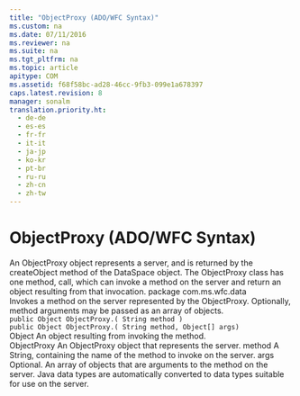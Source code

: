 ```yaml
---
title: "ObjectProxy (ADO/WFC Syntax)"
ms.custom: na
ms.date: 07/11/2016
ms.reviewer: na
ms.suite: na
ms.tgt_pltfrm: na
ms.topic: article
apitype: COM
ms.assetid: f68f58bc-ad28-46cc-9fb3-099e1a678397
caps.latest.revision: 8
manager: sonalm
translation.priority.ht: 
  - de-de
  - es-es
  - fr-fr
  - it-it
  - ja-jp
  - ko-kr
  - pt-br
  - ru-ru
  - zh-cn
  - zh-tw
---
```

# ObjectProxy (ADO/WFC Syntax)
<?xml version="1.0" encoding="utf-8"?>
<developerReferenceWithoutSyntaxDocument xmlns="http://ddue.schemas.microsoft.com/authoring/2003/5" xmlns:xlink="http://www.w3.org/1999/xlink" xmlns:xsi="http://www.w3.org/2001/XMLSchema-instance" xsi:schemaLocation="http://ddue.schemas.microsoft.com/authoring/2003/5 http://dduestorage.blob.core.windows.net/ddueschema/developer.xsd">
  <introduction>
    <para>An <legacyBold>ObjectProxy</legacyBold> object represents a server, and is returned by the <legacyBold>createObject</legacyBold> method of the <legacyLink xlink:href="9194bffa-5bdf-4dff-af86-f7158c23bfa7">DataSpace</legacyLink> object. The ObjectProxy class has one method, <legacyBold>call</legacyBold>, which can invoke a method on the server and return an object resulting from that invocation.</para>
    <para>
      <legacyBold>package com.ms.wfc.data</legacyBold>
    </para>
  </introduction>
  <section>
    <title>Methods</title>
    <content>
      <para />
    </content>
    <sections>
      <section>
        <title>Call Method (ADO/WFC Syntax)</title>
        <content>
          <para>Invokes a method on the server represented by the ObjectProxy. Optionally, method arguments may be passed as an array of objects.</para>
        </content>
        <sections>
          <section>
            <title>Syntax</title>
            <content>
              <code>public Object <legacyItalic>ObjectProxy</legacyItalic>.( String <legacyItalic>method</legacyItalic> )
public Object <legacyItalic>ObjectProxy</legacyItalic>.( String <legacyItalic>method</legacyItalic>, Object[] <legacyItalic>args</legacyItalic>)</code>
            </content>
          </section>
          <section>
            <title>Returns</title>
            <content>
              <definitionTable>
                <definedTerm>Object </definedTerm>
                <definition>
                  <para>An object resulting from invoking the method.</para>
                </definition>
              </definitionTable>
            </content>
          </section>
          <section>
            <title>Parameters</title>
            <content>
              <definitionTable>
                <definedTerm> <legacyItalic>ObjectProxy</legacyItalic> </definedTerm>
                <definition>
                  <para>An <legacyBold>ObjectProxy</legacyBold> object that represents the server.</para>
                </definition>
                <definedTerm> <legacyItalic>method</legacyItalic> </definedTerm>
                <definition>
                  <para>A String, containing the name of the method to invoke on the server.</para>
                </definition>
                <definedTerm> <legacyItalic>args</legacyItalic> </definedTerm>
                <definition>
                  <para>Optional. An array of objects that are arguments to the method on the server. Java data types are automatically converted to data types suitable for use on the server.</para>
                </definition>
              </definitionTable>
            </content>
          </section>
        </sections>
      </section>
    </sections>
  </section>
  <relatedTopics />
</developerReferenceWithoutSyntaxDocument>